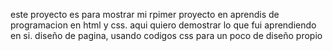 este proyecto es para mostrar mi rpimer proyecto en aprendis de programacion en html y css. aqui quiero demostrar lo que fui aprendiendo en si.
diseño de pagina, usando codigos css para un poco de diseño propio
